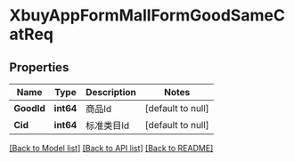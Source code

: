 # XbuyAppFormMallFormGoodSameCatReq

## Properties
Name | Type | Description | Notes
------------ | ------------- | ------------- | -------------
**GoodId** | **int64** | 商品Id | [default to null]
**Cid** | **int64** | 标准类目Id | [default to null]

[[Back to Model list]](../README.md#documentation-for-models) [[Back to API list]](../README.md#documentation-for-api-endpoints) [[Back to README]](../README.md)

